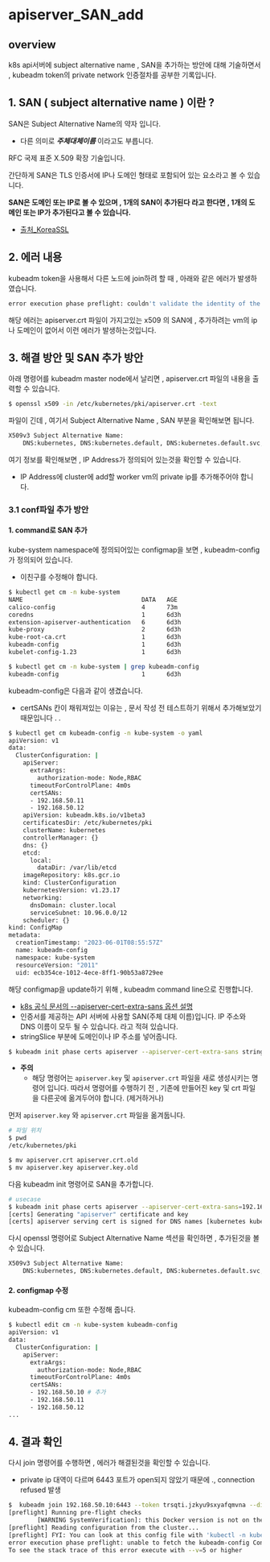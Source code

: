 # apiserver_SAN_add

## overview 
k8s api서버에 subject alternative name , SAN을 추가하는 방안에 대해 기술하면서 , kubeadm token의 private network 인증절차를 공부한 기록입니다.
 
## 1. SAN ( subject alternative name ) 이란 ?
SAN은 Subject Alternative Name의 약자 입니다.
- 다른 의미로 ***주체대체이름*** 이라고도 부릅니다.

RFC 국제 표준 X.509 확장 기술입니다.

간단하게 SAN은 TLS 인증서에 IP나 도메인 형태로 포함되어 있는 요소라고 볼 수 있습니다.

**SAN은 도메인 또는 IP로 볼 수 있으며 , 1개의 SAN이 추가된다 라고 한다면 , 1개의 도메인 또는 IP가 추가된다고 볼 수 있습니다.**

- [출처_KoreaSSL](https://www.koreassl.com/support/faq/106)

## 2. 에러 내용
kubeadm token을 사용해서 다른 노드에 join하려 할 때 , 아래와 같은 에러가 발생하였습니다.
```bash
error execution phase preflight: couldn't validate the identity of the API Server: Get "https://192.168.50.10:6443/api/v1/namespaces/kube-public/configmaps/cluster-info?timeout=10s": x509: certificate is valid for 10.96.0.1, 10.0.2.15, 192.168.50.11, 192.168.50.12, not 192.168.50.10
```

해당 에러는 apiserver.crt 파일이 가지고있는 x509 의 SAN에 , 추가하려는 vm의 ip나 도메인이 없어서 이런 에러가 발생하는것입니다.

## 3. 해결 방안 및 SAN 추가 방안
아래 명령어를 kubeadm master node에서 날리면 , apiserver.crt 파일의 내용을 출력할 수 있습니다.
```bash
$ openssl x509 -in /etc/kubernetes/pki/apiserver.crt -text
```

파일이 긴데 , 여기서 Subject Alternative Name , SAN 부분을 확인해보면 됩니다.
```bash
X509v3 Subject Alternative Name:
    DNS:kubernetes, DNS:kubernetes.default, DNS:kubernetes.default.svc, DNS:kubernetes.default.svc.cluster.local, DNS:master, IP Address:10.96.0.1, IP Address:10.0.2.15, IP Address:192.168.50.11, IP Address:192.168.50.12
```

여기 정보를 확인해보면 , IP Address가 정의되어 있는것을 확인할 수 있습니다.
- IP Address에 cluster에 add할 worker vm의 private ip를 추가해주어야 합니다.

### 3.1 conf파일 추가 방안
#### 1. command로 SAN 추가
kube-system namespace에 정의되어있는 configmap을 보면 , kubeadm-config 가 정의되어 있습니다.
- 이친구를 수정해야 합니다.
```bash
$ kubectl get cm -n kube-system
NAME                                 DATA   AGE
calico-config                        4      73m
coredns                              1      6d3h
extension-apiserver-authentication   6      6d3h
kube-proxy                           2      6d3h
kube-root-ca.crt                     1      6d3h
kubeadm-config                       1      6d3h
kubelet-config-1.23                  1      6d3h

$ kubectl get cm -n kube-system | grep kubeadm-config
kubeadm-config                       1      6d3h
```

kubeadm-config은 다음과 같이 생겼습니다.
- certSANs 칸이 채워져있는 이유는 , 문서 작성 전 테스트하기 위해서 추가해보았기 때문입니다 . .
```bash
$ kubectl get cm kubeadm-config -n kube-system -o yaml
apiVersion: v1
data:
  ClusterConfiguration: |
    apiServer:
      extraArgs:
        authorization-mode: Node,RBAC
      timeoutForControlPlane: 4m0s
      certSANs:
      - 192.168.50.11
      - 192.168.50.12
    apiVersion: kubeadm.k8s.io/v1beta3
    certificatesDir: /etc/kubernetes/pki
    clusterName: kubernetes
    controllerManager: {}
    dns: {}
    etcd:
      local:
        dataDir: /var/lib/etcd
    imageRepository: k8s.gcr.io
    kind: ClusterConfiguration
    kubernetesVersion: v1.23.17
    networking:
      dnsDomain: cluster.local
      serviceSubnet: 10.96.0.0/12
    scheduler: {}
kind: ConfigMap
metadata:
  creationTimestamp: "2023-06-01T08:55:57Z"
  name: kubeadm-config
  namespace: kube-system
  resourceVersion: "2011"
  uid: ecb354ce-1012-4ece-8ff1-90b53a8729ee
```

해당 configmap을 update하기 위해 , kubeadm command line으로 진행합니다.
- [k8s 공식 문서의 --apiserver-cert-extra-sans 옵션 설명](https://kubernetes.io/docs/reference/setup-tools/kubeadm/kubeadm-init/#options)
- 	인증서를 제공하는 API 서버에 사용할 SAN(주체 대체 이름)입니다. IP 주소와 DNS 이름이 모두 될 수 있습니다. 라고 적혀 있습니다.
- stringSlice 부분에 도메인이나 IP 주소를 넣어줍니다.
```bash
$ kubeadm init phase certs apiserver --apiserver-cert-extra-sans stringSlice
```

- **주의**
    - 해당 명령어는 ```apiserver.key``` 및 ```apiserver.crt``` 파일을 새로 생성시키는 명령어 입니다. 따라서 명령어를 수행하기 전 , 기존에 만들어진 key 및 crt 파일을 다른곳에 옮겨두어야 합니다. (제거하거나)

먼저 ```apiserver.key``` 와 ```apiserver.crt``` 파일을 옮겨둡니다.
```bash
# 파일 위치
$ pwd
/etc/kubernetes/pki

$ mv apiserver.crt apiserver.crt.old
$ mv apiserver.key apiserver.key.old
```

다음 kubeadm init 명령어로 SAN을 추가합니다.
```bash
# usecase
$ kubeadm init phase certs apiserver --apiserver-cert-extra-sans=192.168.50.10
[certs] Generating "apiserver" certificate and key
[certs] apiserver serving cert is signed for DNS names [kubernetes kubernetes.default kubernetes.default.svc kubernetes.default.svc.cluster.local master] and IPs [10.96.0.1 10.0.2.15 192.168.50.10]
```

다시 openssl 명령어로 Subject Alternative Name 섹션을 확인하면 , 추가된것을 볼 수 있습니다.
```bash
X509v3 Subject Alternative Name:
    DNS:kubernetes, DNS:kubernetes.default, DNS:kubernetes.default.svc, DNS:kubernetes.default.svc.cluster.local, DNS:master, IP Address:10.96.0.1, IP Address:10.0.2.15, IP Address:192.168.50.10
```


#### 2. configmap 수정
kubeadm-config cm 또한 수정해 줍니다.

```bash
$ kubectl edit cm -n kube-system kubeadm-config
apiVersion: v1
data:
  ClusterConfiguration: |
    apiServer:
      extraArgs:
        authorization-mode: Node,RBAC
      timeoutForControlPlane: 4m0s
      certSANs:
      - 192.168.50.10 # 추가
      - 192.168.50.11
      - 192.168.50.12
...
```

## 4. 결과 확인
다시 join 명령어를 수행하면 , 에러가 해결된것을 확인할 수 있습니다.
- private ip 대역이 다르며 6443 포트가 open되지 않았기 때문에 ., connection refused 발생
```bash
$  kubeadm join 192.168.50.10:6443 --token trsqti.jzkyu9sxyafqmvna --discovery-token-ca-cert-hash sha256:eb738877fc3f317c1c6d2f7691ad94fa964dcbbe27078f96b87f71e92d8cca26
[preflight] Running pre-flight checks
        [WARNING SystemVerification]: this Docker version is not on the list of validated versions: 24.0.2. Latest validated version: 20.10
[preflight] Reading configuration from the cluster...
[preflight] FYI: You can look at this config file with 'kubectl -n kube-system get cm kubeadm-config -o yaml'
error execution phase preflight: unable to fetch the kubeadm-config ConfigMap: failed to get config map: Get "https://10.0.2.15:6443/api/v1/namespaces/kube-system/configmaps/kubeadm-config?timeout=10s": dial tcp 10.0.2.15:6443: connect: connection refused
To see the stack trace of this error execute with --v=5 or higher
```